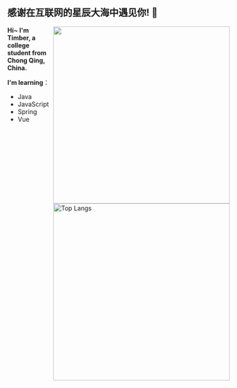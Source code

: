 ## 感谢在互联网的星辰大海中遇见你! :wave: 

<img align="right" width="400px" src="https://github-readme-stats.vercel.app/api?username=TimberKito&show_icons=true&hide_title=true" />
<img align="right" width="400px" alt="Top Langs" src="https://github-readme-stats.vercel.app/api/top-langs/?username=TimberKito&layout=compact" />

**Hi~ I'm Timber, a college student from Chong Qing, China.**

**I'm learning**：

- Java
- JavaScript
- Spring
- Vue
